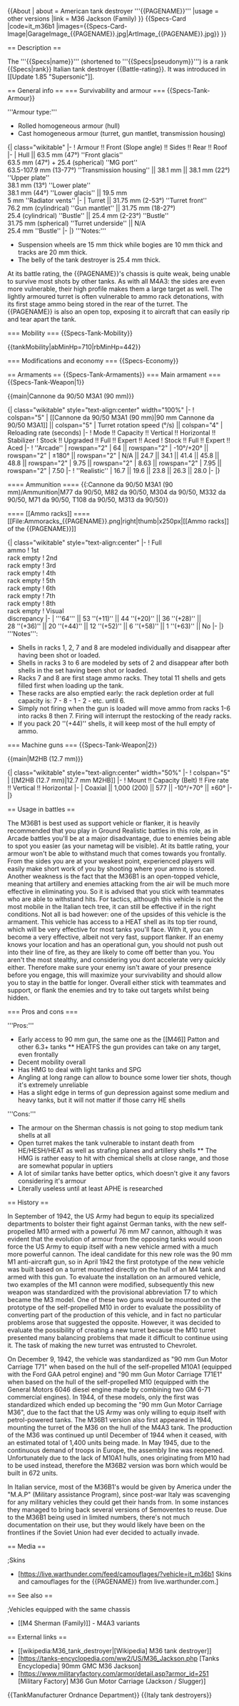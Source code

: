{{About
| about = American tank destroyer '''{{PAGENAME}}'''
|usage = other versions
|link = M36 Jackson (Family)
}}
{{Specs-Card
|code=it_m36b1
|images={{Specs-Card-Image|GarageImage_{{PAGENAME}}.jpg|ArtImage_{{PAGENAME}}.jpg}}
}}

== Description ==
<!-- ''In the description, the first part should be about the history of the creation and combat usage of the vehicle, as well as its key features. In the second part, tell the reader about the ground vehicle in the game. Insert a screenshot of the vehicle, so that if the novice player does not remember the vehicle by name, he will immediately understand what kind of vehicle the article is talking about.'' -->
The '''{{Specs|name}}''' (shortened to '''{{Specs|pseudonym}}''') is a rank {{Specs|rank}} Italian tank destroyer {{Battle-rating}}. It was introduced in [[Update 1.85 "Supersonic"]].

== General info ==
=== Survivability and armour ===
{{Specs-Tank-Armour}}
<!-- ''Describe armour protection. Note the most well protected and key weak areas. Appreciate the layout of modules as well as the number and location of crew members. Is the level of armour protection sufficient, is the placement of modules helpful for survival in combat? If necessary use a visual template to indicate the most secure and weak zones of the armour.'' -->

'''Armour type:'''

* Rolled homogeneous armour (hull)
* Cast homogeneous armour (turret, gun mantlet, transmission housing)

{| class="wikitable"
|-
! Armour !! Front (Slope angle) !! Sides !! Rear !! Roof
|-
| Hull || 63.5 mm (47°) ''Front glacis'' <br> 63.5 mm (47°) + 25.4 (spherical) ''MG port'' <br> 63.5-107.9 mm (13-77°) ''Transmission housing'' || 38.1 mm || 38.1 mm (22°) ''Upper plate'' <br> 38.1 mm (13°) ''Lower plate'' <br> 38.1 mm (44°) ''Lower glacis'' || 19.5 mm <br> 5 mm ''Radiator vents''
|-
| Turret || 31.75 mm (2-53°) ''Turret front'' <br> 76.2 mm (cylindrical) ''Gun mantlet'' || 31.75 mm (18-27°) <br> 25.4 (cylindrical) ''Bustle'' || 25.4 mm (2-23°) ''Bustle'' <br> 31.75 mm (spherical) ''Turret underside'' || N/A <br> 25.4 mm ''Bustle''
|-
|}
'''Notes:'''

* Suspension wheels are 15 mm thick while bogies are 10 mm thick and tracks are 20 mm thick.
* The belly of the tank destroyer is 25.4 mm thick.

At its battle rating, the {{PAGENAME}}'s chassis is quite weak, being unable to survive most shots by other tanks. As with all M4A3: the sides are even more vulnerable, their high profile makes them a large target as well. The lightly armoured turret is often vulnerable to ammo rack detonations, with its first stage ammo being stored in the rear of the turret. The {{PAGENAME}} is also an open top, exposing it to aircraft that can easily rip and tear apart the tank.

=== Mobility ===
{{Specs-Tank-Mobility}}
<!-- ''Write about the mobility of the ground vehicle. Estimate the specific power and manoeuvrability, as well as the maximum speed forwards and backwards.'' -->

{{tankMobility|abMinHp=710|rbMinHp=442}}

=== Modifications and economy ===
{{Specs-Economy}}

== Armaments ==
{{Specs-Tank-Armaments}}
=== Main armament ===
{{Specs-Tank-Weapon|1}}
<!-- ''Give the reader information about the characteristics of the main gun. Assess its effectiveness in a battle based on the reloading speed, ballistics and the power of shells. Do not forget about the flexibility of the fire, that is how quickly the cannon can be aimed at the target, open fire on it and aim at another enemy. Add a link to the main article on the gun: <code><nowiki>{{main|Name of the weapon}}</nowiki></code>. Describe in general terms the ammunition available for the main gun. Give advice on how to use them and how to fill the ammunition storage.'' -->
{{main|Cannone da 90/50 M3A1 (90 mm)}}

{| class="wikitable" style="text-align:center" width="100%"
|-
! colspan="5" | [[Cannone da 90/50 M3A1 (90 mm)|90 mm Cannone da 90/50 M3A1]] || colspan="5" | Turret rotation speed (°/s) || colspan="4" | Reloading rate (seconds)
|-
! Mode !! Capacity !! Vertical !! Horizontal !! Stabilizer
! Stock !! Upgraded !! Full !! Expert !! Aced
! Stock !! Full !! Expert !! Aced
|-
! ''Arcade''
| rowspan="2" | 64 || rowspan="2" | -10°/+20° || rowspan="2" | ±180° || rowspan="2" | N/A || 24.7 || 34.1 || 41.4 || 45.8 || 48.8 || rowspan="2" | 9.75 || rowspan="2" | 8.63 || rowspan="2" | 7.95 || rowspan="2" | 7.50
|-
! ''Realistic''
| 16.7 || 19.6 || 23.8 || 26.3 || 28.0
|-
|}

==== Ammunition ====
{{:Cannone da 90/50 M3A1 (90 mm)/Ammunition|M77 da 90/50, M82 da 90/50, M304 da 90/50, M332 da 90/50, M71 da 90/50, T108 da 90/50, M313 da 90/50}}

==== [[Ammo racks]] ====
[[File:Ammoracks_{{PAGENAME}}.png|right|thumb|x250px|[[Ammo racks]] of the {{PAGENAME}}]]
<!-- '''Last updated: 1.101.2.60''' -->
{| class="wikitable" style="text-align:center"
|-
! Full<br>ammo
! 1st<br>rack empty
! 2nd<br>rack empty
! 3rd<br>rack empty
! 4th<br>rack empty
! 5th<br>rack empty
! 6th<br>rack empty
! 7th<br>rack empty
! 8th<br>rack empty
! Visual<br>discrepancy
|-
| '''64''' || 53&nbsp;''(+11)'' || 44&nbsp;''(+20)'' || 36&nbsp;''(+28)'' || 28&nbsp;''(+36)'' || 20&nbsp;''(+44)'' || 12&nbsp;''(+52)'' || 6&nbsp;''(+58)'' || 1&nbsp;''(+63)'' || No
|-
|}
'''Notes''':

* Shells in racks 1, 2, 7 and 8 are modeled individually and disappear after having been shot or loaded.
* Shells in racks 3 to 6 are modeled by sets of 2 and disappear after both shells in the set having been shot or loaded.
* Racks 7 and 8 are first stage ammo racks. They total 11 shells and gets filled first when loading up the tank.
* These racks are also emptied early: the rack depletion order at full capacity is: 7 - 8 - 1 - 2 - etc. until 6.
* Simply not firing when the gun is loaded will move ammo from racks 1-6 into racks 8 then 7. Firing will interrupt the restocking of the ready racks.
* If you pack 20&nbsp;''(+44)'' shells, it will keep most of the hull empty of ammo.

=== Machine guns ===
{{Specs-Tank-Weapon|2}}
<!-- ''Offensive and anti-aircraft machine guns not only allow you to fight some aircraft but also are effective against lightly armoured vehicles. Evaluate machine guns and give recommendations on its use.'' -->
{{main|M2HB (12.7 mm)}}

{| class="wikitable" style="text-align:center" width="50%"
|-
! colspan="5" | [[M2HB (12.7 mm)|12.7 mm M2HB]]
|-
! Mount !! Capacity (Belt) !! Fire rate !! Vertical !! Horizontal
|-
| Coaxial || 1,000 (200) || 577 || -10°/+70° || ±60°
|-
|}

== Usage in battles ==
<!-- ''Describe the tactics of playing in the vehicle, the features of using vehicles in the team and advice on tactics. Refrain from creating a "guide" - do not impose a single point of view but instead give the reader food for thought. Describe the most dangerous enemies and give recommendations on fighting them. If necessary, note the specifics of the game in different modes (AB, RB, SB).'' -->

The M36B1 is best used as support vehicle or flanker, it is heavily recommended that you play in Ground Realistic battles in this role, as in Arcade battles you'll be at a major disadvantage, due to enemies being able to spot you easier (as your nametag will be visible). At its battle rating, your armour won't be able to withstand much that comes towards you frontally. From the sides you are at your weakest point, experienced players will easily make short work of you by shooting where your ammo is stored. Another weakness is the fact that the M36B1 is an open-topped vehicle, meaning that artillery and enemies attacking from the air will be much more effective in eliminating you. So it is advised that you stick with teammates who are able to withstand hits. For tactics, although this vehicle is not the most mobile in the Italian tech tree, it can still be effective if in the right conditions. Not all is bad however: one of the upsides of this vehicle is the armament. This vehicle has access to a HEAT shell as its top tier round, which will be very effective for most tanks you'll face. With it, you can become a very effective, albeit not very fast, support flanker. If an enemy knows your location and has an operational gun, you should not push out into their line of fire, as they are likely to come off better than you. You aren't the most stealthy, and considering you dont accelerate very quickly either. Therefore make sure your enemy isn't aware of your presence before you engage, this will maximize your survivability and should allow you to stay in the battle for longer. Overall either stick with teammates and support, or flank the enemies and try to take out targets whilst being hidden.

=== Pros and cons ===
<!-- ''Summarise and briefly evaluate the vehicle in terms of its characteristics and combat effectiveness. Mark its pros and cons in a bulleted list. Try not to use more than 6 points for each of the characteristics. Avoid using categorical definitions such as "bad", "good" and the like - use substitutions with softer forms such as "inadequate" and "effective".'' -->

'''Pros:'''

* Early access to 90 mm gun, the same one as the [[M46]] Patton and other 6.3+ tanks
** HEATFS the gun provides can take on any target, even frontally
* Decent mobility overall
* Has HMG to deal with light tanks and SPG
* Angling at long range can allow to bounce some lower tier shots, though it's extremely unreliable
* Has a slight edge in terms of gun depression against some medium and heavy tanks, but it will not matter if those carry HE shells

'''Cons:'''

* The armour on the Sherman chassis is not going to stop medium tank shells at all
* Open turret makes the tank vulnerable to instant death from HE/HESH/HEAT as well as strafing planes and artillery shells
** The HMG is rather easy to hit with chemical shells at close range, and those are somewhat popular in uptiers
* A lot of similar tanks have better optics, which doesn't give it any favors considering it's armour
* Literally useless until at least APHE is researched

== History ==
<!-- ''Describe the history of the creation and combat usage of the vehicle in more detail than in the introduction. If the historical reference turns out to be too long, take it to a separate article, taking a link to the article about the vehicle and adding a block "/History" (example: <nowiki>https://wiki.warthunder.com/(Vehicle-name)/History</nowiki>) and add a link to it here using the <code>main</code> template. Be sure to reference text and sources by using <code><nowiki><ref></ref></nowiki></code>, as well as adding them at the end of the article with <code><nowiki><references /></nowiki></code>. This section may also include the vehicle's dev blog entry (if applicable) and the in-game encyclopedia description (under <code><nowiki>=== In-game description ===</nowiki></code>, also if applicable).'' -->
In September of 1942, the US Army had begun to equip its specialized departments to bolster their fight against German tanks, with the new self-propelled M10 armed with a powerful 76 mm M7 cannon, although it was evident that the evolution of armour from the opposing tanks would soon force the US Army to equip itself with a new vehicle armed with a much more powerful cannon. The ideal candidate for this new role was the 90 mm M1 anti-aircraft gun, so in April 1942 the first prototype of the new vehicle was built based on a turret mounted directly on the hull of an M4 tank and armed with this gun. To evaluate the installation on an armoured vehicle, two examples of the M1 cannon were modified, subsequently this new weapon was standardized with the provisional abbreviation T7 to which became the M3 model. One of these two guns would be mounted on the prototype of the self-propelled M10 in order to evaluate the possibility of converting part of the production of this vehicle, and in fact no particular problems arose that suggested the opposite. However, it was decided to evaluate the possibility of creating a new turret because the M10 turret presented many balancing problems that made it difficult to continue using it. The task of making the new turret was entrusted to Chevrolet.

On December 9, 1942, the vehicle was standardized as "90 mm Gun Motor Carriage T71" when based on the hull of the self-propelled M10A1 (equipped with the Ford GAA petrol engine) and "90 mm Gun Motor Carriage T71E1" when based on the hull of the self-propelled M10 (equipped with the General Motors 6046 diesel engine made by combining two GM 6-71 commercial engines). In 1944, of these models, only the first was standardized which ended up becoming the "90 mm Gun Motor Carriage M36", due to the fact that the US Army was only willing to equip itself with petrol-powered tanks. The M36B1 version also first appeared in 1944, mounting the turret of the M36 on the hull of the M4A3 tank. The production of the M36 was continued up until December of 1944 when it ceased, with an estimated total of 1,400 units being made. In May 1945, due to the continuous demand of troops in Europe, the assembly line was reopened. Unfortunately due to the lack of M10A1 hulls, ones originating from M10 had to be used instead, therefore the M36B2 version was born which would be built in 672 units.

In Italian service, most of the M36B1's would be given by America under the "M.A.P" (Military assistance Program), since post-war Italy was scavenging for any military vehicles they could get their hands from. In some instances they managed to bring back several versions of Semoventes to reuse. Due to the M36B1 being used in limited numbers, there's not much documentation on their use, but they would likely have been on the frontlines if the Soviet Union had ever decided to actually invade.

== Media ==
<!-- ''Excellent additions to the article would be video guides, screenshots from the game, and photos.'' -->

;Skins

* [https://live.warthunder.com/feed/camouflages/?vehicle=it_m36b1 Skins and camouflages for the {{PAGENAME}} from live.warthunder.com.]

== See also ==
<!-- ''Links to the articles on the War Thunder Wiki that you think will be useful for the reader, for example:''
* ''reference to the series of the vehicles;''
* ''links to approximate analogues of other nations and research trees.'' -->

;Vehicles equipped with the same chassis

* [[M4 Sherman (Family)]] - M4A3 variants

== External links ==
<!-- ''Paste links to sources and external resources, such as:''
* ''topic on the official game forum;''
* ''other literature.'' -->

* [[wikipedia:M36_tank_destroyer|[Wikipedia] M36 tank destroyer]]
* [https://tanks-encyclopedia.com/ww2/US/M36_Jackson.php <nowiki>[Tanks Encyclopedia]</nowiki> 90mm GMC M36 Jackson]
* [https://www.militaryfactory.com/armor/detail.asp?armor_id=251 <nowiki>[Military Factory]</nowiki> M36 Gun Motor Carriage (Jackson / Slugger)]

{{TankManufacturer Ordnance Department}}
{{Italy tank destroyers}}